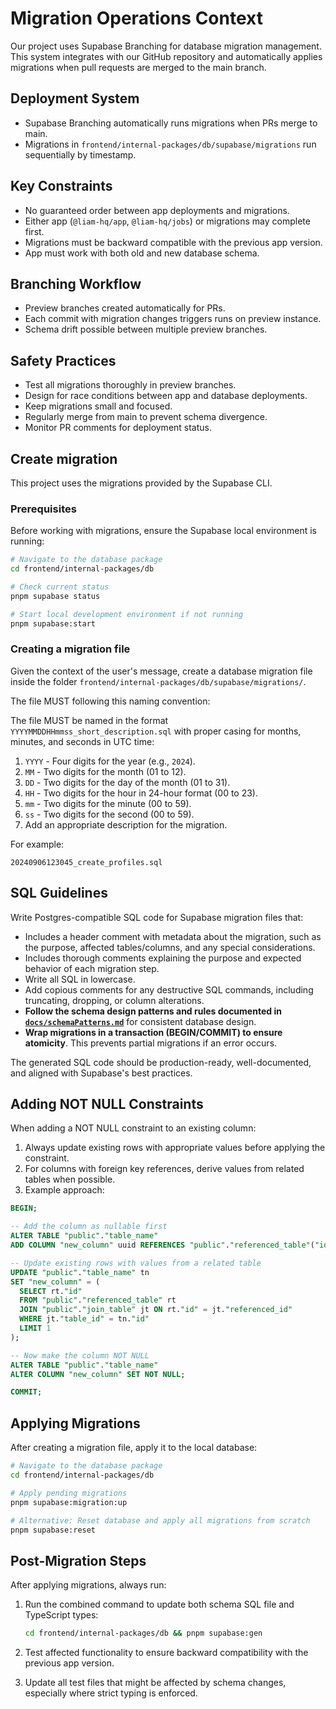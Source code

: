 # Migration Operations Context

Our project uses Supabase Branching for database migration management. This system integrates with our GitHub repository and automatically applies migrations when pull requests are merged to the main branch.

## Deployment System

- Supabase Branching automatically runs migrations when PRs merge to main.
- Migrations in `frontend/internal-packages/db/supabase/migrations` run sequentially by timestamp.

## Key Constraints

- No guaranteed order between app deployments and migrations.
- Either app (`@liam-hq/app`, `@liam-hq/jobs`) or migrations may complete first.
- Migrations must be backward compatible with the previous app version.
- App must work with both old and new database schema.

## Branching Workflow

- Preview branches created automatically for PRs.
- Each commit with migration changes triggers runs on preview instance.
- Schema drift possible between multiple preview branches.

## Safety Practices

- Test all migrations thoroughly in preview branches.
- Design for race conditions between app and database deployments.
- Keep migrations small and focused.
- Regularly merge from main to prevent schema divergence.
- Monitor PR comments for deployment status.

## Create migration

This project uses the migrations provided by the Supabase CLI.

### Prerequisites

Before working with migrations, ensure the Supabase local environment is running:

```bash
# Navigate to the database package
cd frontend/internal-packages/db

# Check current status
pnpm supabase status

# Start local development environment if not running
pnpm supabase:start
```

### Creating a migration file

Given the context of the user's message, create a database migration file inside the folder `frontend/internal-packages/db/supabase/migrations/`.

The file MUST following this naming convention:

The file MUST be named in the format `YYYYMMDDHHmmss_short_description.sql` with proper casing for months, minutes, and seconds in UTC time:

1. `YYYY` - Four digits for the year (e.g., `2024`).
2. `MM` - Two digits for the month (01 to 12).
3. `DD` - Two digits for the day of the month (01 to 31).
4. `HH` - Two digits for the hour in 24-hour format (00 to 23).
5. `mm` - Two digits for the minute (00 to 59).
6. `ss` - Two digits for the second (00 to 59).
7. Add an appropriate description for the migration.

For example:

```
20240906123045_create_profiles.sql
```

## SQL Guidelines

Write Postgres-compatible SQL code for Supabase migration files that:

- Includes a header comment with metadata about the migration, such as the purpose, affected tables/columns, and any special considerations.
- Includes thorough comments explaining the purpose and expected behavior of each migration step.
- Write all SQL in lowercase.
- Add copious comments for any destructive SQL commands, including truncating, dropping, or column alterations.
- **Follow the schema design patterns and rules documented in [`docs/schemaPatterns.md`](./schemaPatterns.md)** for consistent database design.
- **Wrap migrations in a transaction (BEGIN/COMMIT) to ensure atomicity**. This prevents partial migrations if an error occurs.

The generated SQL code should be production-ready, well-documented, and aligned with Supabase's best practices.

## Adding NOT NULL Constraints

When adding a NOT NULL constraint to an existing column:

1. Always update existing rows with appropriate values before applying the constraint.
2. For columns with foreign key references, derive values from related tables when possible.
3. Example approach:

```sql
BEGIN;

-- Add the column as nullable first
ALTER TABLE "public"."table_name"
ADD COLUMN "new_column" uuid REFERENCES "public"."referenced_table"("id") ON UPDATE CASCADE ON DELETE RESTRICT;

-- Update existing rows with values from a related table
UPDATE "public"."table_name" tn
SET "new_column" = (
  SELECT rt."id" 
  FROM "public"."referenced_table" rt
  JOIN "public"."join_table" jt ON rt."id" = jt."referenced_id"
  WHERE jt."table_id" = tn."id"
  LIMIT 1
);

-- Now make the column NOT NULL
ALTER TABLE "public"."table_name"
ALTER COLUMN "new_column" SET NOT NULL;

COMMIT;
```

## Applying Migrations

After creating a migration file, apply it to the local database:

```bash
# Navigate to the database package
cd frontend/internal-packages/db

# Apply pending migrations
pnpm supabase:migration:up

# Alternative: Reset database and apply all migrations from scratch
pnpm supabase:reset
```

## Post-Migration Steps

After applying migrations, always run:

1. Run the combined command to update both schema SQL file and TypeScript types:
   ```sh
   cd frontend/internal-packages/db && pnpm supabase:gen
   ```

2. Test affected functionality to ensure backward compatibility with the previous app version.

3. Update all test files that might be affected by schema changes, especially where strict typing is enforced.
